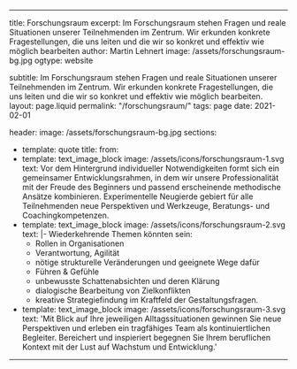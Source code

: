 ---

title: Forschungsraum
excerpt: Im Forschungsraum stehen Fragen und reale Situationen unserer Teilnehmenden im Zentrum. Wir erkunden konkrete Fragestellungen, die uns leiten und die wir so konkret und effektiv wie möglich bearbeiten
author: Martin Lehnert
image: /assets/forschungsraum-bg.jpg
ogtype: website


subtitle: Im Forschungsraum stehen Fragen und reale Situationen unserer Teilnehmenden im Zentrum. Wir erkunden konkrete Fragestellungen, die uns leiten und die wir so konkret und effektiv wie möglich bearbeiten.
layout: page.liquid
permalink: "/forschungsraum/"
tags: page
date: 2021-02-01

header: 
    image: /assets/forschungsraum-bg.jpg
sections:
  - template: quote
    title: 
    from:
  - template: text_image_block
    image: /assets/icons/forschungsraum-1.svg
    text: Vor dem Hintergrund individueller Notwendigkeiten formt sich ein gemeinsamer Entwicklungsrahmen, in dem wir unsere Professionalität mit der Freude des Beginners und passend erscheinende methodische Ansätze kombinieren. Experimentelle Neugierde gebiert für alle Teilnehmenden neue Perspektiven und Werkzeuge, Beratungs- und Coachingkompetenzen. 
  - template: text_image_block
    image: /assets/icons/forschungsraum-2.svg
    text:  |- 
      Wiederkehrende Themen könnten sein: 
      <ul><li>Rollen in Organisationen </li>
      <li>Verantwortung, Agilität</li>
      <li>nötige strukturelle Veränderungen und geeignete Wege dafür</li>
      <li>Führen & Gefühle </li>
      <li>unbewusste Schattenabsichten und deren Klärung</li>
      <li>dialogische Bearbeitung von Zielkonflikten</li>
      <li>kreative Strategiefindung im Kraftfeld der Gestaltungsfragen.</li></ul>
  - template: text_image_block
    image: /assets/icons/forschungsraum-3.svg
    text: 'Mit Blick auf Ihre jeweiligen Alltagssituationen gewinnen Sie neue Perspektiven und erleben ein tragfähiges Team als kontinuiertlichen Begleiter. Bereichert und inspieriert begegnen Sie Ihrem beruflichen Kontext mit der Lust auf Wachstum und Entwicklung.'
  
---